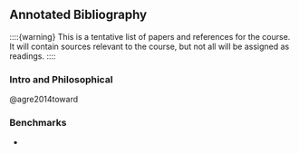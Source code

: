 ## Annotated Bibliography

::::{warning}
This is a tentative list of papers and references for the course. It will contain sources relevant to the course, but not all will be assigned as readings.
::::

### Intro and Philosophical

@agre2014toward

### Benchmarks

- 